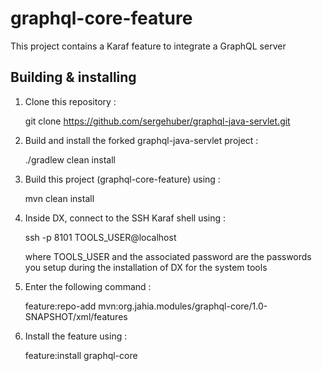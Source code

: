 # graphql-core-feature
This project contains a Karaf feature to integrate a GraphQL server

## Building & installing

1. Clone this repository : 

    git clone https://github.com/sergehuber/graphql-java-servlet.git
    
2. Build and install the forked graphql-java-servlet project : 

    ./gradlew clean install
    
3. Build this project (graphql-core-feature) using :

    mvn clean install
    
4. Inside DX, connect to the SSH Karaf shell using :

    ssh -p 8101 TOOLS_USER@localhost
    
   where TOOLS_USER and the associated password are the passwords you setup during the installation of DX for the system
   tools
   
5. Enter the following command : 

    feature:repo-add mvn:org.jahia.modules/graphql-core/1.0-SNAPSHOT/xml/features
    
6. Install the feature using : 

    feature:install graphql-core
